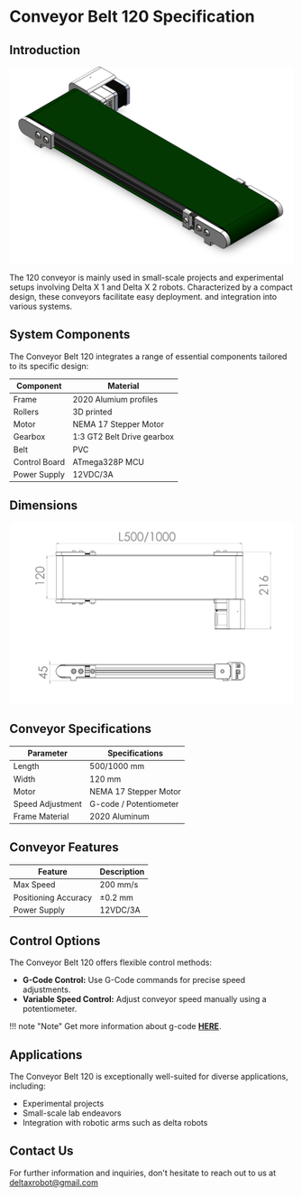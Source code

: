 # Conveyor Belt 120 Specification

## Introduction

![Conveyor Belt 120 img](https://raw.githubusercontent.com/deltaxrobot/Delta-X-Docs/master/docs/images/short_conveyor.png)

The 120 conveyor is mainly used in small-scale projects and experimental setups involving Delta X 1 and Delta X 2 robots. Characterized by a compact design, these conveyors facilitate easy deployment. and integration into various systems.

## System Components

The Conveyor Belt 120 integrates a range of essential components tailored to its specific design:

| Component                  | Material               |
| -------------------------- | -----------------      |
| Frame                      | 2020 Alumium profiles  |
| Rollers                    | 3D printed             |
| Motor                      | NEMA 17 Stepper Motor  |
| Gearbox                    | 1:3 GT2 Belt Drive gearbox |
| Belt                       | PVC                    |
| Control Board              | ATmega328P MCU         |
| Power Supply               | 12VDC/3A               |

## Dimensions

![Conveyor Belt 120 Schematic](https://raw.githubusercontent.com/deltaxrobot/Delta-X-Docs/master/docs/images/conveyor_120_dims.png)

## Conveyor Specifications

| Parameter                  | Specifications         |
| -------------------------- | -----------------      |
| Length                     | 500/1000 mm            |
| Width                      | 120 mm                 |
| Motor                      | NEMA 17 Stepper Motor  |
| Speed Adjustment           | G-code / Potentiometer |
| Frame Material             | 2020 Aluminum          |

## Conveyor Features

| Feature                    | Description            |
| -------------------------- | -----------------      |
| Max Speed                  | 200 mm/s               |
| Positioning Accuracy       | ±0.2 mm                |
| Power Supply               | 12VDC/3A               |

## Control Options

The Conveyor Belt 120 offers flexible control methods:

- **G-Code Control:** Use G-Code commands for precise speed adjustments.
- **Variable Speed Control:** Adjust conveyor speed manually using a potentiometer.

!!! note "Note"
    Get more information about g-code [**HERE**](https://docs.deltaxrobot.com/reference/gcodes/gc_conveyor/).

## Applications

The Conveyor Belt 120 is exceptionally well-suited for diverse applications, including:

- Experimental projects
- Small-scale lab endeavors
- Integration with robotic arms such as delta robots

## Contact Us

For further information and inquiries, don't hesitate to reach out to us at [deltaxrobot@gmail.com](mailto:deltaxrobot@gmail.com)